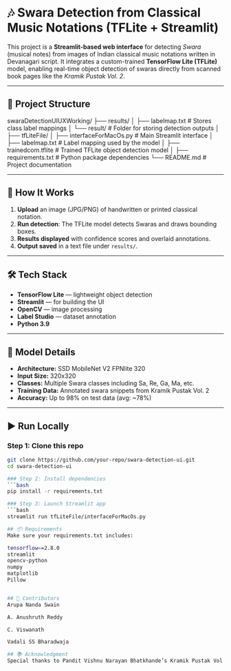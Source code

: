 # 🎶 Swara Detection from Classical Music Notations (TFLite + Streamlit)

This project is a **Streamlit-based web interface** for detecting *Swara* (musical notes) from images of Indian classical music notations written in Devanagari script. It integrates a custom-trained **TensorFlow Lite (TFLite)** model, enabling real-time object detection of swaras directly from scanned book pages like the *Kramik Pustak Vol. 2*.

---

## 📁 Project Structure

swaraDetectionUIUXWorking/
├── results/
│ ├── labelmap.txt # Stores class label mappings
│ └── result/ # Folder for storing detection outputs
│
├── tfLiteFile/
│ ├── interfaceForMacOs.py # Main Streamlit interface
│ ├── labelmap.txt # Label mapping used by the model
│ ├── trainedcom.tflite # Trained TFLite object detection model
│
├── requirements.txt # Python package dependencies
└── README.md # Project documentation

---

## 🚀 How It Works

1. **Upload** an image (JPG/PNG) of handwritten or printed classical notation.
2. **Run detection**: The TFLite model detects Swaras and draws bounding boxes.
3. **Results displayed** with confidence scores and overlaid annotations.
4. **Output saved** in a text file under `results/`.

---

## 🛠️ Tech Stack

- **TensorFlow Lite** — lightweight object detection
- **Streamlit** — for building the UI
- **OpenCV** — image processing
- **Label Studio** — dataset annotation
- **Python 3.9**

---

## 🧠 Model Details

- **Architecture:** SSD MobileNet V2 FPNlite 320
- **Input Size:** 320x320
- **Classes:** Multiple Swara classes including Sa, Re, Ga, Ma, etc.
- **Training Data:** Annotated swara snippets from Kramik Pustak Vol. 2
- **Accuracy:** Up to 98% on test data (avg: ~78%)

---

## ▶️ Run Locally

### Step 1: Clone this repo  
```bash
git clone https://github.com/your-repo/swara-detection-ui.git
cd swara-detection-ui

### Step 2: Install dependencies  
```bash
pip install -r requirements.txt

### Step 3: Launch Streamlit app 
```bash
streamlit run tfLiteFile/interfaceForMacOs.py

## 📦 Requirements
Make sure your requirements.txt includes:

tensorflow==2.8.0
streamlit
opencv-python
numpy
matplotlib
Pillow


## 🤝 Contributors
Arupa Nanda Swain

A. Anushruth Reddy

C. Viswanath

Vadali SS Bharadwaja

## 📚 Acknowledgment
Special thanks to Pandit Vishnu Narayan Bhatkhande’s Kramik Pustak Vol. 2 — a foundational resource for classical notation.


